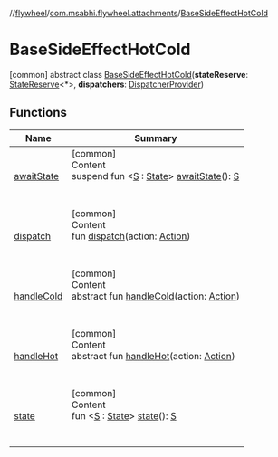 //[flywheel](../../../index.md)/[com.msabhi.flywheel.attachments](../index.md)/[BaseSideEffectHotCold](index.md)



# BaseSideEffectHotCold  
 [common] abstract class [BaseSideEffectHotCold](index.md)(**stateReserve**: [StateReserve](../../com.msabhi.flywheel/-state-reserve/index.md)<*>, **dispatchers**: [DispatcherProvider](../-dispatcher-provider/index.md))   


## Functions  
  
|  Name |  Summary | 
|---|---|
| <a name="com.msabhi.flywheel.attachments/BaseSideEffectHotCold/awaitState/#/PointingToDeclaration/"></a>[awaitState](await-state.md)| <a name="com.msabhi.flywheel.attachments/BaseSideEffectHotCold/awaitState/#/PointingToDeclaration/"></a>[common]  <br>Content  <br>suspend fun <[S](await-state.md) : [State](../../com.msabhi.flywheel/-state/index.md)> [awaitState](await-state.md)(): [S](await-state.md)  <br><br><br>|
| <a name="com.msabhi.flywheel.attachments/BaseSideEffectHotCold/dispatch/#com.msabhi.flywheel.Action/PointingToDeclaration/"></a>[dispatch](dispatch.md)| <a name="com.msabhi.flywheel.attachments/BaseSideEffectHotCold/dispatch/#com.msabhi.flywheel.Action/PointingToDeclaration/"></a>[common]  <br>Content  <br>fun [dispatch](dispatch.md)(action: [Action](../../com.msabhi.flywheel/-action/index.md))  <br><br><br>|
| <a name="com.msabhi.flywheel.attachments/BaseSideEffectHotCold/handleCold/#com.msabhi.flywheel.Action/PointingToDeclaration/"></a>[handleCold](handle-cold.md)| <a name="com.msabhi.flywheel.attachments/BaseSideEffectHotCold/handleCold/#com.msabhi.flywheel.Action/PointingToDeclaration/"></a>[common]  <br>Content  <br>abstract fun [handleCold](handle-cold.md)(action: [Action](../../com.msabhi.flywheel/-action/index.md))  <br><br><br>|
| <a name="com.msabhi.flywheel.attachments/BaseSideEffectHotCold/handleHot/#com.msabhi.flywheel.Action/PointingToDeclaration/"></a>[handleHot](handle-hot.md)| <a name="com.msabhi.flywheel.attachments/BaseSideEffectHotCold/handleHot/#com.msabhi.flywheel.Action/PointingToDeclaration/"></a>[common]  <br>Content  <br>abstract fun [handleHot](handle-hot.md)(action: [Action](../../com.msabhi.flywheel/-action/index.md))  <br><br><br>|
| <a name="com.msabhi.flywheel.attachments/BaseSideEffectHotCold/state/#/PointingToDeclaration/"></a>[state](state.md)| <a name="com.msabhi.flywheel.attachments/BaseSideEffectHotCold/state/#/PointingToDeclaration/"></a>[common]  <br>Content  <br>fun <[S](state.md) : [State](../../com.msabhi.flywheel/-state/index.md)> [state](state.md)(): [S](state.md)  <br><br><br>|

